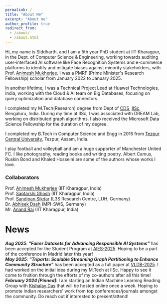 ```yaml
---
permalink: /
title: "About Me"
excerpt: "About me"
author_profile: true
redirect_from: 
  - /about/
  - /about.html
---
```


Hi, my name is Siddharth, and I am a 5th year PhD student at IIT Kharagpur, in the Dept. of Computer Science & Engineering, working towards auditing user-interfaced AI software like Face Recognition Systems and e-commerce platforms to identify and mitigate biases against minority stakeholders, with Prof. [Animesh Mukherjee](https://cse.iitkgp.ac.in/~animeshm/). I was a PMRF (Prime Minister's Research Fellowship) scholar from January 2022 to January 2025. 

In another lifetime, I was a Technical Project Lead at Huawei Technologies, India, working with the Cloud & AI team on Big Databases, focusing on query optimization and database connectors.

I completed my M.Tech(Research) degree from Dept of [CDS](https://cds.iisc.ac.in/), [IISc](https://iisc.ac.in/), Bengaluru, India. During my time at IISc, I was associated with DREAM Lab, working on distributed graph algorithms. I also received the Microsoft Data Science Fellowship for the duration of my degree. 

I completed my B.Tech in Computer Science and Engg in 2016 from [Tezpur Central University](http://www.tezu.ernet.in/), Tezpur, Assam, India. 

I play football and volleyball and am a huge supporter of Manchester United FC. I like photography, reading books and writing poetry. Albert Camus, Ruskin Bond and Khaled Hosseini are some of the authors whose works I love. 

### Collaborators
Prof. [Animesh Mukherjee](https://cse.iitkgp.ac.in/~animeshm/) (IIT Kharagpur, India)    
Prof. [Saptarshi Ghosh](https://sites.google.com/site/saptarshighosh/) (IIT Kharagpur, India)    
Prof. [Sandipan Sikdar](https://sites.google.com/view/sandipanscssh/) (L3S Research Centre, LUH, Germany)    
Dr. [Abhisek Dash](https://sites.google.com/site/abhisek0193/) (MPI-SWS, Germany)    
Mr. [Anand Rai](https://www.linkedin.com/in/raianand1991/) (IIT Kharagpur, India)    

News
======
***Aug 2025***: ***"Fairer Datasets for Advancing Responsible AI Systems"*** has been accepted for the Student Program at [AIES-2025](https://www.aies-conference.com/2025/). Hoping to be a part of the conference in Madrid later this year!      
***May 2025***: ***"Triparts: Scalable Streaming Graph Partitioning to Enhance Community Structure"*** has been accepted as a full paper at [VLDB-2025](https://vldb.org/2025/). I had worked on the initial idea during my M.Tech at IISc. Happy to see it come to fruition through the efforts of my co-authors after all this time!      
***February 2024 [Pinned]***: I am starting an Indian Machine Learning Reading Group with [Kishalay Das](https://kdmsit.github.io/) that will be hosted online once a week. Hoping to promote Indian researchers' work from top conferences/journals amongst the community. Do reach out if interested to present/attend!      
